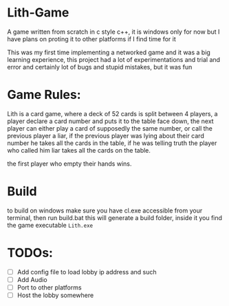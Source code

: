 # Lith-Game

A game written from scratch in c style c++, it is windows only for now but I have plans on proting it
to other platforms if I find time for it

This was my first time implementing a networked game and it was a big learning experience, this
project had a lot of experimentations and trial and error and certainly lot of bugs and stupid
mistakes, but it was fun

# Game Rules:

Lith is a card game, where a deck of 52 cards is split between 4 players, a player declare a card
number and puts it to the table face down, the next player can either play a card of supposedly the
same number, or call the previous player a liar, if the previous player was lying about their card
number he takes all the cards in the table, if he was telling truth the player who called him liar
takes all the cards on the table.

the first player who empty their hands wins.

# Build
to build on windows make sure you have cl.exe accessible from your terminal, then run build.bat
this will generate a build folder, inside it you find the game executable `Lith.exe`


# TODOs:
- [ ] Add config file to load lobby ip address and such
- [ ] Add Audio
- [ ] Port to other platforms
- [ ] Host the lobby somewhere
